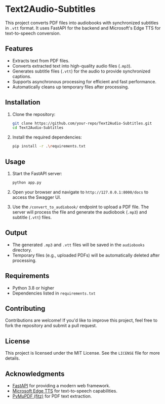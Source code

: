 # Text2Audio-Subtitles

This project converts PDF files into audiobooks with synchronized subtitles in `.vtt` format. It uses FastAPI for the backend and Microsoft's Edge TTS for text-to-speech conversion.

## Features

- Extracts text from PDF files.
- Converts extracted text into high-quality audio files (`.mp3`).
- Generates subtitle files (`.vtt`) for the audio to provide synchronized captions.
- Supports asynchronous processing for efficient and fast performance.
- Automatically cleans up temporary files after processing.

## Installation

1. Clone the repository:

   ```bash
   git clone https://github.com/your-repo/Text2Audio-Subtitles.git
   cd Text2Audio-Subtitles
   ```

2. Install the required dependencies:
   ```bash
   pip install -r .\requirements.txt
   ```

## Usage

1. Start the FastAPI server:

   ```bash
   python app.py
   ```

2. Open your browser and navigate to `http://127.0.0.1:8000/docs` to access the Swagger UI.

3. Use the `/convert_to_audiobook/` endpoint to upload a PDF file. The server will process the file and generate the audiobook (`.mp3`) and subtitle (`.vtt`) files.

## Output

- The generated `.mp3` and `.vtt` files will be saved in the `audiobooks` directory.
- Temporary files (e.g., uploaded PDFs) will be automatically deleted after processing.

## Requirements

- Python 3.8 or higher
- Dependencies listed in `requirements.txt`

## Contributing

Contributions are welcome! If you'd like to improve this project, feel free to fork the repository and submit a pull request.

## License

This project is licensed under the MIT License. See the `LICENSE` file for more details.

## Acknowledgments

- [FastAPI](https://fastapi.tiangolo.com/) for providing a modern web framework.
- [Microsoft Edge TTS](https://learn.microsoft.com/en-us/azure/cognitive-services/speech-service/) for text-to-speech capabilities.
- [PyMuPDF (fitz)](https://pymupdf.readthedocs.io/) for PDF text extraction.
